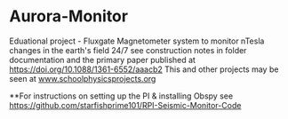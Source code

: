 # Aurora-Monitor
Eduational project - Fluxgate Magnetometer system to monitor nTesla changes in the earth's field 24/7
see construction notes in folder documentation and the primary paper published at https://doi.org/10.1088/1361-6552/aaacb2
This and other projects may be seen at www.schoolphysicsprojects.org

**For instructions on setting up the PI & installing Obspy see https://github.com/starfishprime101/RPI-Seismic-Monitor-Code
